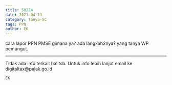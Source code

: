 ```yaml
---
title: 50224
date: 2021-04-13
category: Tanya-SC
tags: PPN
author: EK
---
```


cara lapor PPN PMSE gimana ya? ada langkah2nya? yang tanya WP pemungut.

---

Tidak ada info terkait hal tsb. Untuk info lebih lanjut email ke digitaltax@pajak.go.id

`EK`
